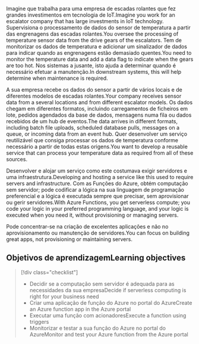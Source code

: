 <span data-ttu-id="5167e-101">Imagine que trabalha para uma empresa de escadas rolantes que fez grandes investimentos em tecnologia de IoT.</span><span class="sxs-lookup"><span data-stu-id="5167e-101">Imagine you work for an escalator company that has large investments in IoT technology.</span></span> <span data-ttu-id="5167e-102">Supervisiona o processamento de dados do sensor de temperatura a partir das engrenagens das escadas rolantes.</span><span class="sxs-lookup"><span data-stu-id="5167e-102">You oversee the processing of temperature sensor data from the drive gears of the escalators.</span></span> <span data-ttu-id="5167e-103">Tem de monitorizar os dados de temperatura e adicionar um sinalizador de dados para indicar quando as engrenagens estão demasiado quentes.</span><span class="sxs-lookup"><span data-stu-id="5167e-103">You need to monitor the temperature data and add a data flag to indicate when the gears are too hot.</span></span> <span data-ttu-id="5167e-104">Nos sistemas a jusante, isto ajuda a determinar quando é necessário efetuar a manutenção.</span><span class="sxs-lookup"><span data-stu-id="5167e-104">In downstream systems, this will help determine when maintenance is required.</span></span>

<span data-ttu-id="5167e-105">A sua empresa recebe os dados do sensor a partir de vários locais e de diferentes modelos de escadas rolantes.</span><span class="sxs-lookup"><span data-stu-id="5167e-105">Your company receives sensor data from a several locations and from different escalator models.</span></span> <span data-ttu-id="5167e-106">Os dados chegam em diferentes formatos, incluindo carregamentos de ficheiros em lote, pedidos agendados da base de dados, mensagens numa fila ou dados recebidos de um hub de eventos.</span><span class="sxs-lookup"><span data-stu-id="5167e-106">The data arrives in different formats, including batch file uploads, scheduled database pulls, messages on a queue, or incoming data from an event hub.</span></span> <span data-ttu-id="5167e-107">Quer desenvolver um serviço reutilizável que consiga processar os dados de temperatura conforme necessário a partir de todas estas origens.</span><span class="sxs-lookup"><span data-stu-id="5167e-107">You want to develop a reusable service that can process your temperature data as required from all of these sources.</span></span>

<span data-ttu-id="5167e-108">Desenvolver e alojar um serviço como este costumava exigir servidores e uma infraestrutura.</span><span class="sxs-lookup"><span data-stu-id="5167e-108">Developing and hosting a service like this used to require servers and infrastructure.</span></span> <span data-ttu-id="5167e-109">Com as Funções do Azure, obtém computação sem servidor; pode codificar a lógica na sua linguagem de programação preferencial e a lógica é executada sempre que precisar, sem aprovisionar ou gerir servidores.</span><span class="sxs-lookup"><span data-stu-id="5167e-109">With Azure Functions, you get serverless compute; you code your logic in your preferred programming language, and  your logic is executed when you need it, without provisioning or managing servers.</span></span>

<span data-ttu-id="5167e-110">Pode concentrar-se na criação de excelentes aplicações e não no aprovisionamento ou manutenção de servidores.</span><span class="sxs-lookup"><span data-stu-id="5167e-110">You can focus on building great apps, not provisioning or maintaining servers.</span></span>

## <a name="learning-objectives"></a><span data-ttu-id="5167e-111">Objetivos de aprendizagem</span><span class="sxs-lookup"><span data-stu-id="5167e-111">Learning objectives</span></span>
> [!div class="checklist"]
> * <span data-ttu-id="5167e-112">Decidir se a computação sem servidor é adequada para as necessidades da sua empresa</span><span class="sxs-lookup"><span data-stu-id="5167e-112">Decide if serverless computing is right for your business need</span></span>
> * <span data-ttu-id="5167e-113">Criar uma aplicação de função do Azure no portal do Azure</span><span class="sxs-lookup"><span data-stu-id="5167e-113">Create an Azure function app in the Azure portal</span></span>
> * <span data-ttu-id="5167e-114">Executar uma função com acionadores</span><span class="sxs-lookup"><span data-stu-id="5167e-114">Execute a function using triggers</span></span>
> * <span data-ttu-id="5167e-115">Monitorizar e testar a sua função do Azure no portal do Azure</span><span class="sxs-lookup"><span data-stu-id="5167e-115">Monitor and test your Azure function from the Azure portal</span></span> 
